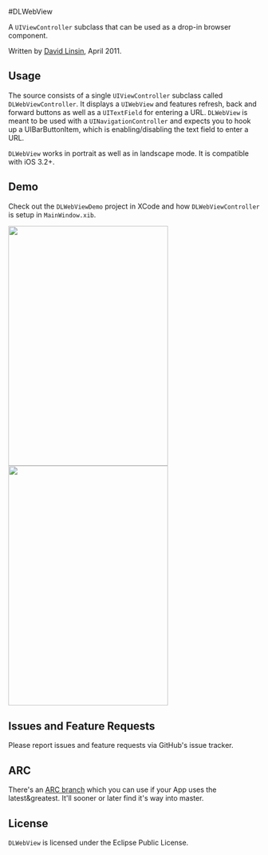 #DLWebView

A `UIViewController` subclass that can be used as a drop-in browser component.

Written by [David Linsin](http://dlinsin.github.com), April 2011.


## Usage

The source consists of a single `UIViewController` subclass called `DLWebViewController`. It displays a `UIWebView` and features refresh, back and forward buttons as well as a `UITextField` for entering a URL. `DLWebView` is meant to be used with a `UINavigationController` and expects you to hook up a UIBarButtonItem, which is enabling/disabling the text field to enter a URL. 

`DLWebView` works in portrait as well as in landscape mode. It is compatible with iOS 3.2+.


## Demo

Check out the `DLWebViewDemo` project in XCode and how `DLWebViewController` is setup in `MainWindow.xib`. 

<img src="http://dlinsin-downloads.s3-external-3.amazonaws.com/DLWebView.png" width="320" height="480"/>

<img src="http://dlinsin-downloads.s3-external-3.amazonaws.com/DLWebView1.png" width="320" height="480"/>


## Issues and Feature Requests

Please report issues and feature requests via GitHub's issue tracker.

## ARC

There's an [ARC branch](https://github.com/dlinsin/DLWebView/tree/ARC) which you can use if your App uses the latest&greatest. It'll sooner or later find it's way into master.


## License

`DLWebView` is licensed under the Eclipse Public License.
